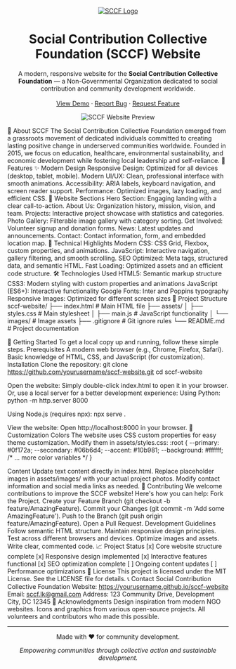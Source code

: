 <p align="center">
<a href="https://yourusername.github.io/sccf-website">
<img src="https://via.placeholder.com/150/6366f1/ffffff?text=SCCF" alt="SCCF Logo">
</a>
</p>
<h1 align="center">Social Contribution Collective Foundation (SCCF) Website</h1>
<p align="center">
A modern, responsive website for the <strong>Social Contribution Collective Foundation</strong> — a Non-Governmental Organization dedicated to social contribution and community development worldwide.
<br />
<br />
<a href="#">View Demo</a>
·
<a href="https://github.com/yourusername/sccf-website/issues">Report Bug</a>
·
<a href="https://github.com/yourusername/sccf-website/issues">Request Feature</a>
</p>
<p align="center">
<img src="https://via.placeholder.com/800x400/6366f1/ffffff?text=SCCF+Website+Preview" alt="SCCF Website Preview">
</p>
🌟 About SCCF
The Social Contribution Collective Foundation emerged from a grassroots movement of dedicated individuals committed to creating lasting positive change in underserved communities worldwide. Founded in 2015, we focus on education, healthcare, environmental sustainability, and economic development while fostering local leadership and self-reliance.
🚀 Features
✨ Modern Design
Responsive Design: Optimized for all devices (desktop, tablet, mobile).
Modern UI/UX: Clean, professional interface with smooth animations.
Accessibility: ARIA labels, keyboard navigation, and screen reader support.
Performance: Optimized images, lazy loading, and efficient CSS.
📱 Website Sections
Hero Section: Engaging landing with a clear call-to-action.
About Us: Organization history, mission, vision, and team.
Projects: Interactive project showcase with statistics and categories.
Photo Gallery: Filterable image gallery with category sorting.
Get Involved: Volunteer signup and donation forms.
News: Latest updates and announcements.
Contact: Contact information, form, and embedded location map.
🎨 Technical Highlights
Modern CSS: CSS Grid, Flexbox, custom properties, and animations.
JavaScript: Interactive navigation, gallery filtering, and smooth scrolling.
SEO Optimized: Meta tags, structured data, and semantic HTML.
Fast Loading: Optimized assets and an efficient code structure.
🛠️ Technologies Used
HTML5: Semantic markup structure
CSS3: Modern styling with custom properties and animations
JavaScript (ES6+): Interactive functionality
Google Fonts: Inter and Poppins typography
Responsive Images: Optimized for different screen sizes
📁 Project Structure
sccf-website/
├── index.html          # Main HTML file
├── assets/
│   ├── styles.css      # Main stylesheet
│   ├── main.js         # JavaScript functionality
│   └── images/         # Image assets
├── .gitignore          # Git ignore rules
└── README.md           # Project documentation


🚀 Getting Started
To get a local copy up and running, follow these simple steps.
Prerequisites
A modern web browser (e.g., Chrome, Firefox, Safari).
Basic knowledge of HTML, CSS, and JavaScript (for customization).
Installation
Clone the repository:
git clone https://github.com/yourusername/sccf-website.git
cd sccf-website


Open the website:
Simply double-click index.html to open it in your browser.
Or, use a local server for a better development experience:
Using Python:
python -m http.server 8000

Using Node.js (requires npx):
npx serve .


View the website:
Open http://localhost:8000 in your browser.
🎨 Customization
Colors
The website uses CSS custom properties for easy theme customization. Modify them in assets/styles.css:
:root {
  --primary: #0f172a;
  --secondary: #06b6d4;
  --accent: #10b981;
  --background: #ffffff;
  /* ... more color variables */
}


Content
Update text content directly in index.html.
Replace placeholder images in assets/images/ with your actual project photos.
Modify contact information and social media links as needed.
🤝 Contributing
We welcome contributions to improve the SCCF website! Here's how you can help:
Fork the Project.
Create your Feature Branch (git checkout -b feature/AmazingFeature).
Commit your Changes (git commit -m 'Add some AmazingFeature').
Push to the Branch (git push origin feature/AmazingFeature).
Open a Pull Request.
Development Guidelines
Follow semantic HTML structure.
Maintain responsive design principles.
Test across different browsers and devices.
Optimize images and assets.
Write clear, commented code.
📈 Project Status
[x] Core website structure complete
[x] Responsive design implemented
[x] Interactive features functional
[x] SEO optimization complete
[ ] Ongoing content updates
[ ] Performance optimizations
📝 License
This project is licensed under the MIT License. See the LICENSE file for details.
📞 Contact
Social Contribution Collective Foundation
Website: https://yourusername.github.io/sccf-website
Email: sccf.lk@gmail.com
Address: 123 Community Drive, Development City, DC 12345
🙏 Acknowledgments
Design inspiration from modern NGO websites.
Icons and graphics from various open-source projects.
All volunteers and contributors who made this possible.
<hr>
<p align="center">Made with ❤️ for community development.</p>
<p align="center"><em>Empowering communities through collective action and sustainable development.</em></p>

